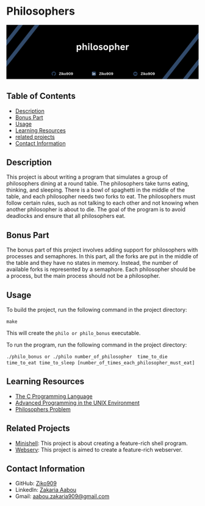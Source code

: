 # Philosophers

![Intro](images/intro.png)

## Table of Contents

- [Description](#description)
- [Bonus Part](#bonus-part)
- [Usage](#usage)
- [Learning Resources](#learning-resources)
- [related projects](#related-projects)
- [Contact Information](#contact-information)


## Description

This project is about writing a program that simulates a group of philosophers dining at a round table. The philosophers take turns eating, thinking, and sleeping. There is a bowl of spaghetti in the middle of the table, and each philosopher needs two forks to eat. The philosophers must follow certain rules, such as not talking to each other and not knowing when another philosopher is about to die. The goal of the program is to avoid deadlocks and ensure that all philosophers eat.

## Bonus Part

The bonus part of this project involves adding support for philosophers with processes and semaphores. In this part, all the forks are put in the middle of the table and they have no states in memory. Instead, the number of available forks is represented by a semaphore. Each philosopher should be a process, but the main process should not be a philosopher.

## Usage

To build the project, run the following command in the project directory:

```
make
```

This will create the `philo or philo_bonus` executable.

To run the program, run the following command in the project directory:

```
./philo_bonus or ./philo number_of_philosopher  time_to_die time_to_eat time_to_sleep [number_of_times_each_philosopher_must_eat]
```

## Learning Resources

- [The C Programming Language](https://www.amazon.com/Programming-Language-2nd-Brian-Kernighan/dp/0131103628)
- [Advanced Programming in the UNIX Environment](https://www.amazon.com/Advanced-Programming-UNIX-Environment-3rd/dp/0134277599)
- [Philosophers Problem](https://en.wikipedia.org/wiki/Dining_philosophers_problem)

## Related Projects

- [Minishell](https://github.com/Ziko909/minishell-42-cursus): This project is about creating a feature-rich shell program.
- [Webserv](https://github.com/Ziko909/Webserv): This project is aimed to create a feature-rich webserver.

## Contact Information

- GitHub: [Ziko909](https://github.com/Ziko909)
- LinkedIn: [Zakaria Aabou](https://www.linkedin.com/in/zakaria-aabou-868487240/)
- Gmail: aabou.zakaria909@gmail.com
